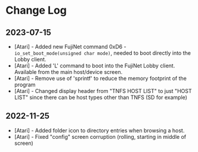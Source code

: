 # Change Log

## 2023-07-15

* [Atari] - Added new FujiNet command 0xD6 - `io_set_boot_mode(unsigned char mode)`, needed to boot directly into the Lobby client.
* [Atari] - Added 'L' command to boot into the FujiNet Lobby client. Available from the main host/device screen.
* [Atari] - Remove use of 'sprintf' to reduce the memory footprint of the program
* [Atari] - Changed display header from "TNFS HOST LIST" to just "HOST LIST" since there can be host types other than TNFS (SD for example)

## 2022-11-25

* [Atari] - Added folder icon to directory entries when browsing a host.
* [Atari] - Fixed "config" screen corruption (rolling, starting in middle of screen)

